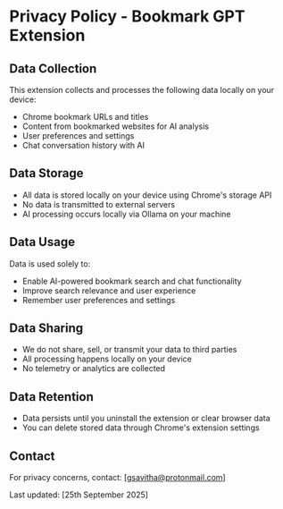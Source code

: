 # Privacy Policy - Bookmark GPT Extension

## Data Collection
This extension collects and processes the following data locally on your device:
- Chrome bookmark URLs and titles
- Content from bookmarked websites for AI analysis
- User preferences and settings
- Chat conversation history with AI

## Data Storage
- All data is stored locally on your device using Chrome's storage API
- No data is transmitted to external servers
- AI processing occurs locally via Ollama on your machine

## Data Usage
Data is used solely to:
- Enable AI-powered bookmark search and chat functionality
- Improve search relevance and user experience
- Remember user preferences and settings

## Data Sharing
- We do not share, sell, or transmit your data to third parties
- All processing happens locally on your device
- No telemetry or analytics are collected

## Data Retention
- Data persists until you uninstall the extension or clear browser data
- You can delete stored data through Chrome's extension settings

## Contact
For privacy concerns, contact: [gsavitha@protonmail.com]

Last updated: [25th September 2025]
